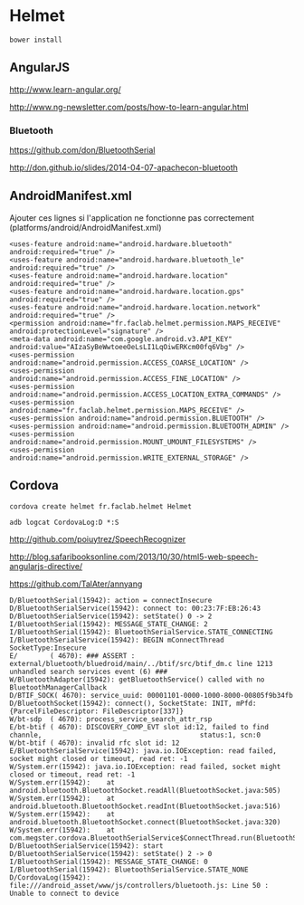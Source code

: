 # Helmet

	bower install

## AngularJS

http://www.learn-angular.org/

http://www.ng-newsletter.com/posts/how-to-learn-angular.html

### Bluetooth

https://github.com/don/BluetoothSerial

http://don.github.io/slides/2014-04-07-apachecon-bluetooth

## AndroidManifest.xml

Ajouter ces lignes si l'application ne fonctionne pas correctement (platforms/android/AndroidManifest.xml)

	<uses-feature android:name="android.hardware.bluetooth" android:required="true" />
    <uses-feature android:name="android.hardware.bluetooth_le" android:required="true" />
	<uses-feature android:name="android.hardware.location" android:required="true" />
	<uses-feature android:name="android.hardware.location.gps" android:required="true" />
	<uses-feature android:name="android.hardware.location.network" android:required="true" />
	<permission android:name="fr.faclab.helmet.permission.MAPS_RECEIVE" android:protectionLevel="signature" />
	<meta-data android:name="com.google.android.v3.API_KEY" android:value="AIzaSyBeWwtoeeOeLsLI1LqOiwERKcm00fq6Vbg" />
	<uses-permission android:name="android.permission.ACCESS_COARSE_LOCATION" />
	<uses-permission android:name="android.permission.ACCESS_FINE_LOCATION" />
	<uses-permission android:name="android.permission.ACCESS_LOCATION_EXTRA_COMMANDS" />
	<uses-permission android:name="fr.faclab.helmet.permission.MAPS_RECEIVE" />
	<uses-permission android:name="android.permission.BLUETOOTH" />
	<uses-permission android:name="android.permission.BLUETOOTH_ADMIN" />
	<uses-permission android:name="android.permission.MOUNT_UMOUNT_FILESYSTEMS" />
	<uses-permission android:name="android.permission.WRITE_EXTERNAL_STORAGE" />

## Cordova

	cordova create helmet fr.faclab.helmet Helmet

	adb logcat CordovaLog:D *:S


http://github.com/poiuytrez/SpeechRecognizer

http://blog.safaribooksonline.com/2013/10/30/html5-web-speech-angularjs-directive/

https://github.com/TalAter/annyang



	D/BluetoothSerial(15942): action = connectInsecure
	D/BluetoothSerialService(15942): connect to: 00:23:7F:EB:26:43
	D/BluetoothSerialService(15942): setState() 0 -> 2
	I/BluetoothSerial(15942): MESSAGE_STATE_CHANGE: 2
	I/BluetoothSerial(15942): BluetoothSerialService.STATE_CONNECTING
	I/BluetoothSerialService(15942): BEGIN mConnectThread SocketType:Insecure
	E/        ( 4670): ### ASSERT : external/bluetooth/bluedroid/main/../btif/src/btif_dm.c line 1213 unhandled search services event (6) ###
	W/BluetoothAdapter(15942): getBluetoothService() called with no BluetoothManagerCallback
	D/BTIF_SOCK( 4670): service_uuid: 00001101-0000-1000-8000-00805f9b34fb
	D/BluetoothSocket(15942): connect(), SocketState: INIT, mPfd: {ParcelFileDescriptor: FileDescriptor[337]}
	W/bt-sdp  ( 4670): process_service_search_attr_rsp
	E/bt-btif ( 4670): DISCOVERY_COMP_EVT slot id:12, failed to find channle,                                       status:1, scn:0
	W/bt-btif ( 4670): invalid rfc slot id: 12
	E/BluetoothSerialService(15942): java.io.IOException: read failed, socket might closed or timeout, read ret: -1
	W/System.err(15942): java.io.IOException: read failed, socket might closed or timeout, read ret: -1
	W/System.err(15942): 	at android.bluetooth.BluetoothSocket.readAll(BluetoothSocket.java:505)
	W/System.err(15942): 	at android.bluetooth.BluetoothSocket.readInt(BluetoothSocket.java:516)
	W/System.err(15942): 	at android.bluetooth.BluetoothSocket.connect(BluetoothSocket.java:320)
	W/System.err(15942): 	at com.megster.cordova.BluetoothSerialService$ConnectThread.run(BluetoothSerialService.java:371)
	D/BluetoothSerialService(15942): start
	D/BluetoothSerialService(15942): setState() 2 -> 0
	I/BluetoothSerial(15942): MESSAGE_STATE_CHANGE: 0
	I/BluetoothSerial(15942): BluetoothSerialService.STATE_NONE
	D/CordovaLog(15942): file:///android_asset/www/js/controllers/bluetooth.js: Line 50 : Unable to connect to device
